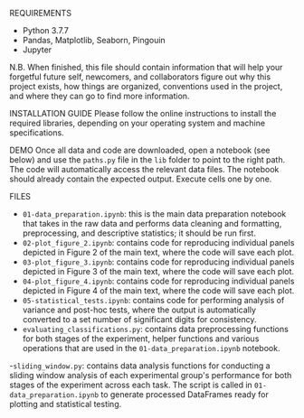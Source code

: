 REQUIREMENTS
- Python 3.7.7
- Pandas, Matplotlib, Seaborn, Pingouin 
- Jupyter

N.B. When finished, this file should contain information that will help your forgetful future self, newcomers, and collaborators figure out why this project exists, how things are organized, conventions used in the project, and where they can go to find more information.

INSTALLATION GUIDE
Please follow the online instructions to install the required libraries, depending on your operating system and machine specifications. 

DEMO
Once all data and code are downloaded, open a notebook (see below) and use the `paths.py` file in the `lib` folder to point to the right path. The code will automatically access the relevant data files. The notebook should already contain the expected output. Execute cells one by one. 

FILES 
- `01-data_preparation.ipynb`: this is the main data preparation notebook that takes in the raw data and performs data cleaning and formatting, preprocessing, and descriptive statistics; it should be run first. 
- `02-plot_figure_2.ipynb`: contains code for reproducing individual panels depicted in Figure 2 of the main text, where the code will save each plot. 
- `03-plot_figure_3.ipynb`: contains code for reproducing individual panels depicted in Figure 3 of the main text, where the code will save each plot. 
- `04-plot_figure_4.ipynb`: contains code for reproducing individual panels depicted in Figure 4 of the main text, where the code will save each plot. 
- `05-statistical_tests.ipynb`: contains code for performing analysis of variance and post-hoc tests, where the output is automatically converted to a set number of significant digits for consistency. 
- `evaluating_classifications.py`: contains data preprocessing functions for both stages of the experiment, helper functions and various operations that are used in the `01-data_preparation.ipynb` notebook.

-`sliding_window.py`: contains data analysis functions for conducting a sliding window analysis of each experimental group's performance for both stages of the experiment across each task. The script is called in `01-data_preparation.ipynb` to generate processed DataFrames ready for plotting and statistical testing. 
